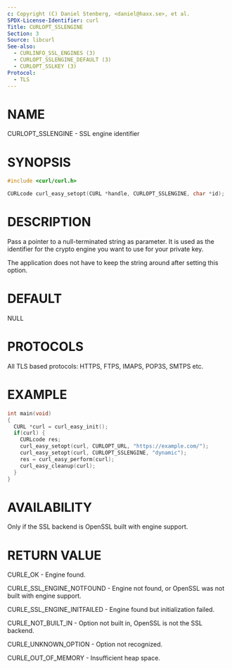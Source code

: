 ```yaml
---
c: Copyright (C) Daniel Stenberg, <daniel@haxx.se>, et al.
SPDX-License-Identifier: curl
Title: CURLOPT_SSLENGINE
Section: 3
Source: libcurl
See-also:
  - CURLINFO_SSL_ENGINES (3)
  - CURLOPT_SSLENGINE_DEFAULT (3)
  - CURLOPT_SSLKEY (3)
Protocol:
  - TLS
---
```


# NAME

CURLOPT_SSLENGINE - SSL engine identifier

# SYNOPSIS

~~~c
#include <curl/curl.h>

CURLcode curl_easy_setopt(CURL *handle, CURLOPT_SSLENGINE, char *id);
~~~

# DESCRIPTION

Pass a pointer to a null-terminated string as parameter. It is used as the
identifier for the crypto engine you want to use for your private key.

The application does not have to keep the string around after setting this
option.

# DEFAULT

NULL

# PROTOCOLS

All TLS based protocols: HTTPS, FTPS, IMAPS, POP3S, SMTPS etc.

# EXAMPLE

~~~c
int main(void)
{
  CURL *curl = curl_easy_init();
  if(curl) {
    CURLcode res;
    curl_easy_setopt(curl, CURLOPT_URL, "https://example.com/");
    curl_easy_setopt(curl, CURLOPT_SSLENGINE, "dynamic");
    res = curl_easy_perform(curl);
    curl_easy_cleanup(curl);
  }
}
~~~

# AVAILABILITY

Only if the SSL backend is OpenSSL built with engine support.

# RETURN VALUE

CURLE_OK - Engine found.

CURLE_SSL_ENGINE_NOTFOUND - Engine not found, or OpenSSL was not built with
engine support.

CURLE_SSL_ENGINE_INITFAILED - Engine found but initialization failed.

CURLE_NOT_BUILT_IN - Option not built in, OpenSSL is not the SSL backend.

CURLE_UNKNOWN_OPTION - Option not recognized.

CURLE_OUT_OF_MEMORY - Insufficient heap space.
